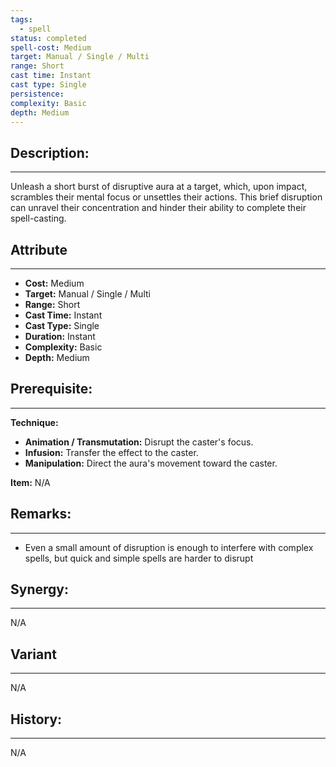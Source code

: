 ```yaml
---
tags:
  - spell
status: completed
spell-cost: Medium
target: Manual / Single / Multi
range: Short
cast time: Instant
cast type: Single
persistence: 
complexity: Basic
depth: Medium
---
```

## Description:  
---  
Unleash a short burst of disruptive aura at a target, which, upon impact, scrambles their mental focus or unsettles their actions. This brief disruption can unravel their concentration and hinder their ability to complete their spell-casting.  
  
## Attribute  
___  
- __Cost:__ Medium  
- __Target:__ Manual / Single / Multi  
- __Range:__ Short  
- __Cast Time:__ Instant  
- __Cast Type:__ Single  
- __Duration:__ Instant  
- __Complexity:__ Basic  
- __Depth:__ Medium  
  
## Prerequisite:  
___  
  
__Technique:__  
- __Animation / Transmutation:__ Disrupt the caster's focus.  
- __Infusion:__ Transfer the effect to the caster.  
- __Manipulation:__ Direct the aura's movement toward the caster.  
  
__Item:__ N/A  
  
## Remarks:  
___  
- Even a small amount of disruption is enough to interfere with complex spells, but quick and simple spells are harder to disrupt  
  
## Synergy:  
___  
N/A  
  
## Variant  
___  
N/A  
  
## History:  
___  
N/A